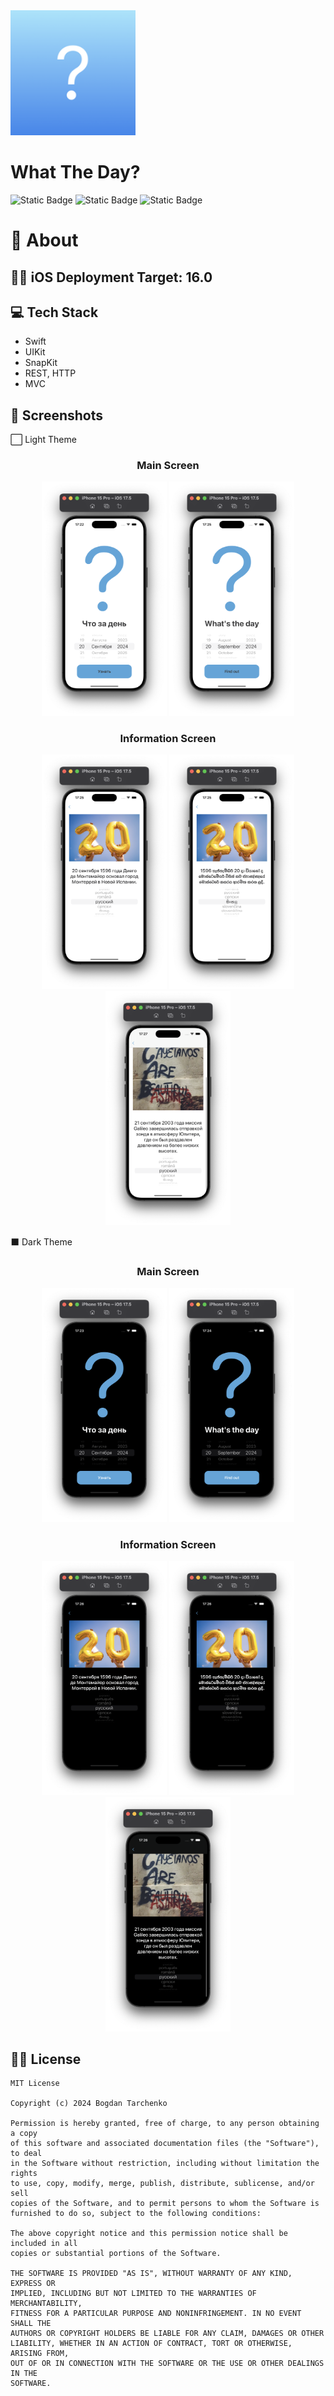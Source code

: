 <img src="WhatTheDay/Resourses/Assets.xcassets/AppIcon.appiconset/180.png" width="200">

# What The Day?
![Static Badge](https://img.shields.io/badge/platform-iOS-white)
![Static Badge](https://img.shields.io/badge/lastet_release-v1.0.0-green)
![Static Badge](https://img.shields.io/badge/swift-v5.10-orange)

# 📖 About
## 👨‍💻 iOS Deployment Target: 16.0 
## 💻 Tech Stack
- Swift
- UIKit
- SnapKit
- REST, HTTP
- MVC

## 📱 Screenshots
⬜ Light Theme 
<h3 align="center"> Main Screen </h3>
<p align="center">
    <img src="WhatTheDay/Resourses/Assets.xcassets/screenshots/LightTheme/1-ru.png.imageset/Снимок экрана 2024-08-17 в 17.22.29.png" width="200">
    <img src="WhatTheDay/Resourses/Assets.xcassets/screenshots/LightTheme/1-en.png.imageset/Снимок экрана 2024-08-17 в 17.25.04.png" width="200">
</p>

<h3 align="center"> Information Screen </h3>
<p align="center">
    <img src="WhatTheDay/Resourses/Assets.xcassets/screenshots/LightTheme/2.png.imageset/Снимок экрана 2024-08-17 в 17.25.35.png" width="200">
    <img src="WhatTheDay/Resourses/Assets.xcassets/screenshots/LightTheme/3.png.imageset/Снимок экрана 2024-08-17 в 17.25.47.png" width="200">
    <img src="WhatTheDay/Resourses/Assets.xcassets/screenshots/LightTheme/4.png.imageset/Снимок экрана 2024-08-17 в 17.27.24.png" width="200">
</p>

 ⬛ Dark Theme
<h3 align="center"> Main Screen </h3>
<p align="center">
    <img src="WhatTheDay/Resourses/Assets.xcassets/screenshots/DarkTheme/1-ru.png.imageset/Снимок экрана 2024-08-17 в 17.23.16.png" width="200">
    <img src="WhatTheDay/Resourses/Assets.xcassets/screenshots/DarkTheme/1-en.png.imageset/Снимок экрана 2024-08-17 в 17.24.03.png" width="200">
</p>

<h3 align="center"> Information Screen </h3>
<p align="center">
    <img src="WhatTheDay/Resourses/Assets.xcassets/screenshots/DarkTheme/2.png.imageset/Снимок экрана 2024-08-17 в 17.26.17.png" width="200">
    <img src="WhatTheDay/Resourses/Assets.xcassets/screenshots/DarkTheme/3.png.imageset/Снимок экрана 2024-08-17 в 17.26.34.png" width="200">
    <img src="WhatTheDay/Resourses/Assets.xcassets/screenshots/DarkTheme/4.png.imageset/Снимок экрана 2024-08-17 в 17.26.54.png" width="200">
</p>

## 🧑‍⚖️ License
```
MIT License

Copyright (c) 2024 Bogdan Tarchenko

Permission is hereby granted, free of charge, to any person obtaining a copy
of this software and associated documentation files (the "Software"), to deal
in the Software without restriction, including without limitation the rights
to use, copy, modify, merge, publish, distribute, sublicense, and/or sell
copies of the Software, and to permit persons to whom the Software is
furnished to do so, subject to the following conditions:

The above copyright notice and this permission notice shall be included in all
copies or substantial portions of the Software.

THE SOFTWARE IS PROVIDED "AS IS", WITHOUT WARRANTY OF ANY KIND, EXPRESS OR
IMPLIED, INCLUDING BUT NOT LIMITED TO THE WARRANTIES OF MERCHANTABILITY,
FITNESS FOR A PARTICULAR PURPOSE AND NONINFRINGEMENT. IN NO EVENT SHALL THE
AUTHORS OR COPYRIGHT HOLDERS BE LIABLE FOR ANY CLAIM, DAMAGES OR OTHER
LIABILITY, WHETHER IN AN ACTION OF CONTRACT, TORT OR OTHERWISE, ARISING FROM,
OUT OF OR IN CONNECTION WITH THE SOFTWARE OR THE USE OR OTHER DEALINGS IN THE
SOFTWARE.

```
